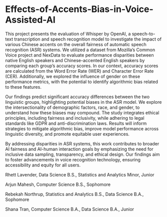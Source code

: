 # Effects-of-Accents-Bias-in-Voice-Assisted-AI
This project presents the evaluation of Whisper by OpenAI, a speech-to-text transcription and speech recognition model to investigate the impact of various Chinese accents on the overall fairness of automatic speech recognition (ASR) systems. We utilized a dataset from Mozilla’s Common Voice project and NexData to evaluate performance disparities between native English speakers and Chinese-accented English speakers by comparing each group’s accuracy scores. In our context, accuracy scores are calculated from the Word Error Rate (WER) and Character Error Rate (CER). Additionally, we explored the influence of gender on these performance metrics, with the potential to identify algorithmic bias related to these features.

Our findings predict significant accuracy differences between the two linguistic groups, highlighting potential biases in the ASR model. We explore the intersectionality of demographic factors, race, and gender, to understand how these biases may compound. The study integrates ethical principles, including fairness and inclusivity, while adhering to legal standards like GDPR and anti-discrimination laws. Results will inform strategies to mitigate algorithmic bias, improve model performance across linguistic diversity, and promote equitable user experiences.

By addressing disparities in ASR systems, this work contributes to broader AI fairness and AI-human interaction goals by emphasizing the need for inclusive data sampling, transparency, and ethical design. Our findings aim to foster advancements in voice recognition technology, ensuring accessibility and equity for all users.

Rhett Lavender, Data Science B.S., Statistics and Analytics Minor, Junior

Arjun Mahesh, Computer Science B.S., Sophomore

Rebekah Northrup, Statistics and Analytics B.S., Data Science B.A., Sophomore

Shana Tran, Computer Science B.A., Data Science B.A., Junior

